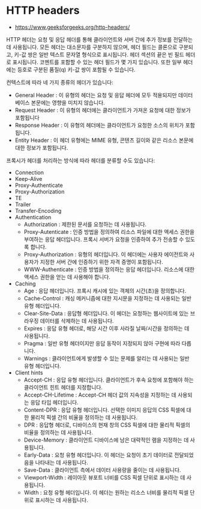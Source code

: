 # HTTP headers
- https://www.geeksforgeeks.org/http-headers/

HTTP 헤더는 요청 및 응답 헤더를 통해 클라이언트와 서버 간에 추가 정보를 전달하는 데 사용됩니다. 모든 헤더는 대소문자를 구분하지 않으며, 헤더 필드는 콜론으로 구분되고, 키-값 쌍은 일반 텍스트 문자열 형식으로 표시됩니다. 헤더 섹션의 끝은 빈 필드 헤더로 표시됩니다. 코멘트를 포함할 수 있는 헤더 필드가 몇 가지 있습니다. 또한 일부 헤더에는 등호로 구분된 품질(q) 키-값 쌍이 포함될 수 있습니다.

컨텍스트에 따라 네 가지 종류의 헤더가 있습니다:
- General Header : 이 유형의 헤더는 요청 및 응답 헤더에 모두 적용되지만 데이터베이스 본문에는 영향을 미치지 않습니다.
- Request Header : 이 유형의 헤더에는 클라이언트가 가져온 요청에 대한 정보가 포함됩니다
- Response Header : 이 유형의 헤더에는 클라이언트가 요청한 소스의 위치가 포함됩니다.
- Entity Header : 이 헤더 유형에는 MIME 유형, 콘텐츠 길이와 같은 리소스 본문에 대한 정보가 포함됩니다.

프록시가 헤더를 처리하는 방식에 따라 헤더를 분류할 수도 있습니다:
- Connection
- Keep-Alive
- Proxy-Authenticate
- Proxy-Authorization
- TE
- Trailer
- Transfer-Encoding
- Authentication 
    - Authorization : 제한된 문서를 요청하는 데 사용됩니다.
    - Proxy-Autenticate : 인증 방법을 정의하여 리소스 파일에 대한 액세스 권한을 부여하는 응답 헤더입니다. 프록시 서버가 요청을 인증하여 추가 전송할 수 있도록 합니다.
    - Proxy-Authorization : 유형의 헤더입니다. 이 헤더에는 사용자 에이전트와 사용자가 지정한 서버 간에 인증하기 위한 자격 증명이 포함됩니다.
    - WWW-Authenticate : 인증 방법을 정의하는 응답 헤더입니다. 리소스에 대한 액세스 권한을 얻는 데 사용해야 합니다.
- Caching
    - Age : 응답 헤더입니다. 프록시 캐시에 있는 객체의 시간(초)을 정의합니다.
    - Cache-Control : 캐싱 메커니즘에 대한 지시문을 지정하는 데 사용되는 일반 유형 헤더입니다.
    - Clear-Site-Data : 응답형 헤더입니다. 이 헤더는 요청하는 웹사이트에 있는 브라우징 데이터를 삭제하는 데 사용됩니다.
    - Expires : 응답 유형 헤더로, 해당 시간 이후 사라질 날짜/시간을 정의하는 데 사용됩니다.
    - Pragma : 일반 유형 헤더이지만 응답 동작이 지정되지 않아 구현에 따라 다릅니다.
    - Warnings : 클라이언트에게 발생할 수 있는 문제를 알리는 데 사용되는 일반 유형 헤더입니다.
- Client hints
    - Accept-CH : 응답 유형 헤더입니다. 클라이언트가 후속 요청에 포함해야 하는 클라이언트 힌트 헤더를 지정합니다.
    - Accept-CH-Lifetime : Accept-CH 헤더 값의 지속성을 지정하는 데 사용되는 응답 타입 헤더입니다.
    - Content-DPR : 응답 유형 헤더입니다. 선택한 이미지 응답의 CSS 픽셀에 대한 물리적 픽셀 간의 비율을 정의하는 데 사용됩니다.
    - DPR : 응답형 헤더로, 디바이스의 현재 창의 CSS 픽셀에 대한 물리적 픽셀의 비율을 정의하는 데 사용됩니다.
    - Device-Memory : 클라이언트 디바이스에 남은 대략적인 램을 지정하는 데 사용됩니다.
    - Early-Data : 요청 유형 헤더입니다. 이 헤더는 요청이 초기 데이터로 전달되었음을 나타내는 데 사용됩니다.
    - Save-Data : 클라이언트 측에서 데이터 사용량을 줄이는 데 사용됩니다.
    - Viewport-Width : 레이아웃 뷰포트 너비를 CSS 픽셀 단위로 표시하는 데 사용됩니다.
    - Width : 요청 유형 헤더입니다. 이 헤더는 원하는 리소스 너비를 물리적 픽셀 단위로 표시하는 데 사용됩니다.
